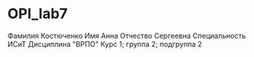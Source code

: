 # OPI_lab7
Фамилия Костюченко
Имя Анна
Отчество Сергеевна
Специальность ИСиТ
Дисциплина "ВРПО"
Курс 1; группа 2; подгруппа 2
